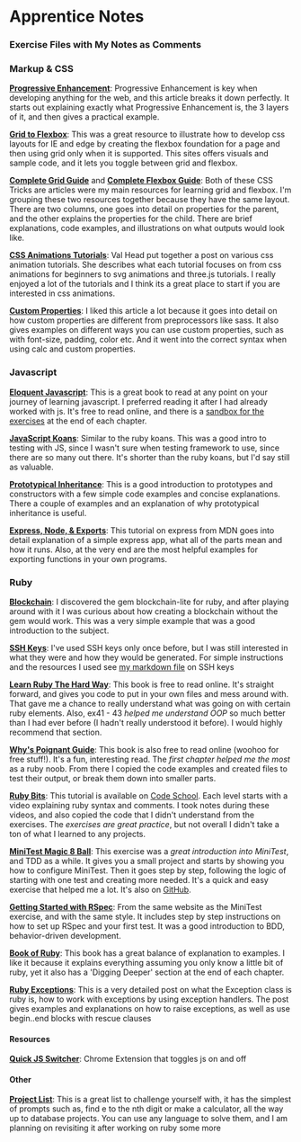# Apprentice Notes
### Exercise Files with My Notes as Comments

### Markup & CSS

**[Progressive Enhancement](https://www.smashingmagazine.com/2009/04/progressive-enhancement-what-it-is-and-how-to-use-it/)**: Progressive Enhancement is key when developing anything for the web, and this article breaks it down perfectly. It starts out explaining exactly what Progressive Enhancement is, the 3 layers of it, and then gives a practical example.

**[Grid to Flexbox](http://www.gridtoflex.com/)**: This was a great resource to illustrate how to develop css layouts for IE and edge by creating the flexbox foundation for a page and then using grid only when it is supported. This sites offers visuals and sample code, and it lets you toggle between grid and flexbox.

**[Complete Grid Guide](https://css-tricks.com/snippets/css/complete-guide-grid/)** and **[Complete Flexbox Guide](https://css-tricks.com/snippets/css/a-guide-to-flexbox/)**: Both of these CSS Tricks are articles were my main resources for learning grid and flexbox. I'm grouping these two resources together because they have the same layout. There are two columns, one goes into detail on properties for the parent, and the other explains the properties for the child. There are brief explanations, code examples, and illustrations on what outputs would look like. 

**[CSS Animations Tutorials](http://valhead.com/2016/12/16/web-animation-tutorials-roundup/)**: Val Head put together a post on various css animation tutorials. She describes what each tutorial focuses on from css animations for beginners to svg animations and three.js tutorials. I really enjoyed a lot of the tutorials and I think its a great place to start if you are interested in css animations.

**[Custom Properties](https://www.smashingmagazine.com/2017/04/start-using-css-custom-properties/)**: I liked this article a lot because it goes into detail on how custom properties are different from preprocessors like sass. It also gives examples on different ways you can use custom properties, such as with font-size, padding, color etc. And it went into the correct syntax when using calc and custom properties. 

### Javascript

**[Eloquent Javascript](http://eloquentjavascript.net/)**: This is a great book to read at any point on your journey of learning javascript. I preferred reading it after I had already worked with js. It's free to read online, and there is a [sandbox for the exercises](http://eloquentjavascript.net/code/) at the end of each chapter.

**[JavaScript Koans](https://github.com/mrdavidlaing/javascript-koans)**: Similar to the ruby koans. This was a good intro to testing with JS, since I wasn't sure when testing framework to use, since there are so many out there. It's shorter than the ruby koans, but I'd say still as valuable.

**[Prototypical Inheritance](https://medium.com/front-end-hacking/wth-is-prototypal-inheritance-b0c7f4f3211e)**: This is a good introduction to prototypes and constructors with a few simple code examples and concise explanations. There a couple of examples and an explanation of why prototypical inheritance is useful.

**[Express, Node, & Exports](https://developer.mozilla.org/en-US/docs/Learn/Server-side/Express_Nodejs/Introduction)**: This tutorial on express from MDN goes into detail explanation of a simple express app, what all of the parts mean and how it runs. Also, at the very end are the most helpful examples for exporting functions in your own programs.

### Ruby

**[Blockchain](https://github.com/openblockchains/awesome-blockchains/tree/master/blockchain.rb)**: I discovered the gem blockchain-lite for ruby, and after playing around with it I was curious about how creating a blockchain without the gem would work. This was a very simple example that was a good introduction to the subject.

**[SSH Keys](https://github.com/corinneling/apprentice-notes/blob/master/how-to-generate-ssh-key.md)**: I've used SSH keys only once before, but I was still interested in what they were and how they would be generated. For simple instructions and the resources I used see [my markdown file](https://github.com/corinneling/apprentice-notes/blob/master/how-to-generate-ssh-key.md) on SSH keys

**[Learn Ruby The Hard Way](https://learnrubythehardway.org/book/)**: This book is free to read online. It's straight forward, and gives you code to put in your own files and mess around with. That gave me a chance to really understand what was going on with certain ruby elements. Also, ex41 - 43  _helped me understand OOP_ so much better than I had ever before (I hadn't really understood it before). I would highly recommend that section.

**[Why's Poignant Guide](https://poignant.guide/)**: This book is also free to read online (woohoo for free stuff!). It's a fun, interesting read. The _first chapter helped me the most_ as a ruby noob. From there I copied the code examples and created files to test their output, or break them down into smaller parts.

**[Ruby Bits](https://www.codeschool.com/courses/ruby-bits)**: This tutorial is available on [Code School](https://www.codeschool.com). Each level starts with a video explaining ruby syntax and comments. I took notes during these videos, and also copied the code that I didn't understand from the exercises. The _exercises are great practice_, but not overall I didn't take a ton of what I learned to any projects.

**[MiniTest Magic 8 Ball](https://semaphoreci.com/community/tutorials/getting-started-with-minitest)**: This exercise was a _great introduction into MiniTest_, and TDD as a while. It gives you a small project and starts by showing you how to configure MiniTest. Then it goes step by step, following the logic of starting with one test and creating more needed. It's a quick and easy exercise that helped me a lot. It's also on [GitHub](https://github.com/fteem/minitest-intro).

**[Getting Started with RSpec](https://semaphoreci.com/community/tutorials/getting-started-with-rspec)**: From the same website as the MiniTest exercise, and with the same style. It includes step by step instructions on how to set up RSpec and your first test. It was a good introduction to BDD, behavior-driven development.

**[Book of Ruby](https://www.amazon.com/Book-Ruby-Hands-Guide-Adventurous/dp/1593272944)**: This book has a great balance of explanation to examples. I like it because it explains everything assuming you only know a little bit of ruby, yet it also has a 'Digging Deeper' section at the end of each chapter.

**[Ruby Exceptions](http://rubylearning.com/satishtalim/ruby_exceptions.html)**: This is a very detailed post on what the Exception class is ruby is, how to work with exceptions by using exception handlers. The post gives examples and explanations on how to raise exceptions, as well as use begin..end blocks with rescue clauses

#### Resources

**[Quick JS Switcher](https://chrome.google.com/webstore/detail/quick-javascript-switcher/geddoclleiomckbhadiaipdggiiccfje)**: Chrome Extension that toggles js on and off

#### Other

**[Project List](https://github.com/karan/Projects)**: This is a great list to challenge yourself with, it has the simplest of prompts such as, find e to the nth digit or make a calculator, all the way up to database projects. You can use any language to solve them, and I am planning on revisiting it after working on ruby some more



